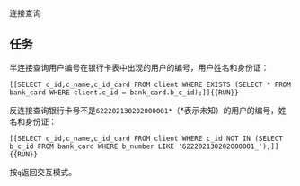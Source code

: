 连接查询

## 任务

半连接查询用户编号在银行卡表中出现的用户的编号，用户姓名和身份证：

`[[SELECT c_id,c_name,c_id_card FROM client WHERE EXISTS (SELECT * FROM bank_card WHERE client.c_id = bank_card.b_c_id);]]{{RUN}}`

反连接查询银行卡号不是`622202130202000001*`（*表示未知）的用户的编号，姓名和身份证：

`[[SELECT c_id,c_name,c_id_card FROM client WHERE c_id NOT IN (SELECT b_c_id FROM bank_card WHERE b_number LIKE '622202130202000001_');]]{{RUN}}`

按`q`返回交互模式。

